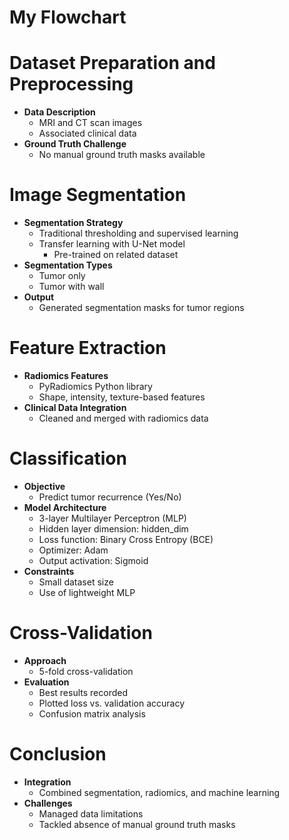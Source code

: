 # My Flowchart

# Dataset Preparation and Preprocessing

- **Data Description**
  - MRI and CT scan images
  - Associated clinical data
- **Ground Truth Challenge**
  - No manual ground truth masks available

# Image Segmentation

- **Segmentation Strategy**
  - Traditional thresholding and supervised learning
  - Transfer learning with U-Net model
    - Pre-trained on related dataset
- **Segmentation Types**
  - Tumor only
  - Tumor with wall
- **Output**
  - Generated segmentation masks for tumor regions

# Feature Extraction

- **Radiomics Features**
  - PyRadiomics Python library
  - Shape, intensity, texture-based features
- **Clinical Data Integration**
  - Cleaned and merged with radiomics data

# Classification

- **Objective**
  - Predict tumor recurrence (Yes/No)
- **Model Architecture**
  - 3-layer Multilayer Perceptron (MLP)
  - Hidden layer dimension: hidden_dim
  - Loss function: Binary Cross Entropy (BCE)
  - Optimizer: Adam
  - Output activation: Sigmoid
- **Constraints**
  - Small dataset size
  - Use of lightweight MLP

# Cross-Validation

- **Approach**
  - 5-fold cross-validation
- **Evaluation**
  - Best results recorded
  - Plotted loss vs. validation accuracy
  - Confusion matrix analysis

# Conclusion

- **Integration**
  - Combined segmentation, radiomics, and machine learning
- **Challenges**
  - Managed data limitations
  - Tackled absence of manual ground truth masks
